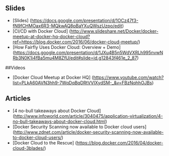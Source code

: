 ## Slides

- [Slides] (https://docs.google.com/presentation/d/1OCz47f3-fN9fCHMOax6R3-MQkwAQ8pBaYXuQWszUzpo/edit)
- [CI/CD with Docker Cloud] (http://www.slideshare.net/Docker/docker-meetup-at-docker-hq-docker-cloud?ref=https://blog.docker.com/2016/06/docker-cloud-meetup/)
- [How Fairfly Uses Docker Cloud: Overview + Demo] (https://docs.google.com/presentation/d/1JXu4B5n5WdVXRLh995nvwNRb3N0K1i4fBa5mu4M8ZfU/edit#slide=id.g12843f461e_2_87)

##Videos
- [Docker Cloud Meetup at Docker HQ] (https://www.youtube.com/watch?list=PLkA60AVN3hh9-7WqDqBqDRtVVIXydSM-_&v=FBzNqhhOJBs)

## Articles

- [4 no-bull takeaways about Docker Cloud] (http://www.infoworld.com/article/3040475/application-virtualization/4-no-bull-takeaways-about-docker-cloud.html)
- [Docker Security Scanning now available to Docker cloud users] (http://www.zdnet.com/article/docker-security-scanning-now-available-to-docker-cloud-users/)
- [Docker Cloud to the Rescue] (https://blog.docker.com/2016/04/docker-cloud-3blades/)
